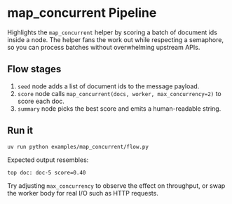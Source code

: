 # map_concurrent Pipeline

Highlights the `map_concurrent` helper by scoring a batch of document ids inside a node.
The helper fans the work out while respecting a semaphore, so you can process batches
without overwhelming upstream APIs.

## Flow stages

1. `seed` node adds a list of document ids to the message payload.
2. `score` node calls `map_concurrent(docs, worker, max_concurrency=2)` to score each doc.
3. `summary` node picks the best score and emits a human-readable string.

## Run it

```bash
uv run python examples/map_concurrent/flow.py
```

Expected output resembles:

```
top doc: doc-5 score=0.40
```

Try adjusting `max_concurrency` to observe the effect on throughput, or swap the worker
body for real I/O such as HTTP requests.
